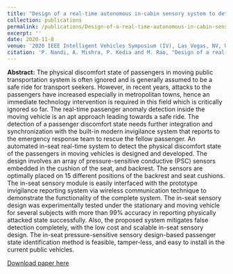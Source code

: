 ```yaml
---
title: "Design of a real-time autonomous in-cabin sensory system to detect passenger anomaly"
collection: publications
permalink: /publications/Design-of-a-real-time-autonomous-in-cabin-sensory-system-to-detect-passenger-anomaly
excerpt: ''
date: 2020-11-8
venue: '2020 IEEE Intelligent Vehicles Symposium (IV), Las Vegas, NV, USA, 2020'
citation: 'P. Nandi, A. Mishra, P. Kedia and M. Rao, "Design of a real-time autonomous in-cabin sensory system to detect passenger anomaly," 2020 IEEE Intelligent Vehicles Symposium (IV), Las Vegas, NV, USA, 2020, pp. 202-206, doi: 10.1109/IV47402.2020.9304666.'
---
```


**Abstract:** The physical discomfort state of passengers in moving public transportation system is often ignored and is generally assumed to be a  safe   ride for transport seekers.  However, in recent years, attacks to the passengers have increased especially in   metropolitan towns, hence an immediate technology intervention is required in this field which is critically ignored so far.  The real-time passenger anomaly detection inside the moving vehicle is an apt approach leading towards a safe ride.  The detection of a passenger discomfort state needs further integration and synchronization with the built-in modern invigilance system that reports to the emergency response team to rescue the fellow passenger. An automated in-seat real-time system to detect the physical discomfort state of the passengers in moving vehicles is designed and developed. The design involves an array of pressure-sensitive conductive (PSC) sensors embedded in the cushion of the seat, and backrest. The sensors are optimally placed on 15 different positions of the backrest and seat cushions. The in-seat sensory module is easily interfaced with the prototype invigilance reporting system via wireless communication technique to demonstrate the functionality of the complete system. The in-seat sensory design was experimentally tested under the stationary and moving vehicle for several subjects with more than 99\% accuracy in reporting physically attacked state successfully.  Also, the proposed system mitigates false detection completely, with the low cost and scalable in-seat sensory design.  The in-seat pressure-sensitive sensory design-based passenger state identification method is feasible, tamper-less, and easy to install in the current public vehicles. 


[Download paper here](https://ieeexplore.ieee.org/abstract/document/9304666)

